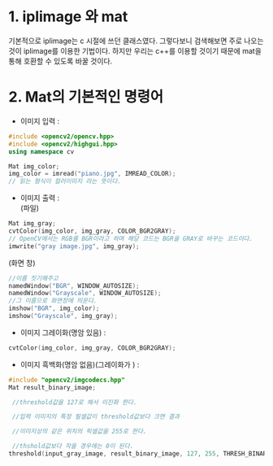 # 1. iplimage 와 mat

기본적으로 iplimage는 c 시절에 쓰던 클래스였다. 그렇다보니 검색해보면 주로 나오는 것이 iplimage를 이용한 기법이다.
하지만 우리는 c++를 이용할 것이기 때문에 mat을 통해 호환할 수 있도록 바꿀 것이다. 

# 2. Mat의 기본적인 명령어

  - 이미지 입력 : 
  ```cpp
  #include <opencv2/opencv.hpp>
  #include <opencv2/highgui.hpp>
  using namespace cv
  
  Mat img_color;
  img_color = imread("piano.jpg", IMREAD_COLOR); 
  // 읽는 형식이 컬러이미지 라는 뜻이다.
  ```
  - 이미지 출력 : <br>
(파일)
  ```cpp
  Mat img_gray;
cvtColor(img_color, img_gray, COLOR_BGR2GRAY); 
// OpenCV에서는 RGB를 BGR이라고 하며 해당 코드는 BGR을 GRAY로 바꾸는 코드이다.
imwrite("gray image.jpg", img_gray);
  ```
  
(화면 창)
  
  ```cpp
  //이름 짓기해주고
namedWindow("BGR", WINDOW_AUTOSIZE); 
namedWindow("Grayscale", WINDOW_AUTOSIZE);
//그 이름으로 화면창에 띄운다. 
imshow("BGR", img_color);
imshow("Grayscale", img_gray);
  ```
  
  - 이미지 그레이화(명암 있음) :
  ```cpp
  cvtColor(img_color, img_gray, COLOR_BGR2GRAY); 
  ```
  
  - 이미지 흑백화(명암 없음)(그레이화가 ) :
   ```cpp
   #include "opencv2/imgcodecs.hpp"
  Mat result_binary_image;

	//threshold값을 127로 해서 이진화 한다.

	//입력 이미지의 특정 필셀값이 threshold값보다 크면 결과 

	//이미지상의 같은 위치의 픽셀값을 255로 한다.

	//thshold값보다 작을 경우에는 0이 된다.
threshold(input_gray_image, result_binary_image, 127, 255, THRESH_BINARY);
```
   
